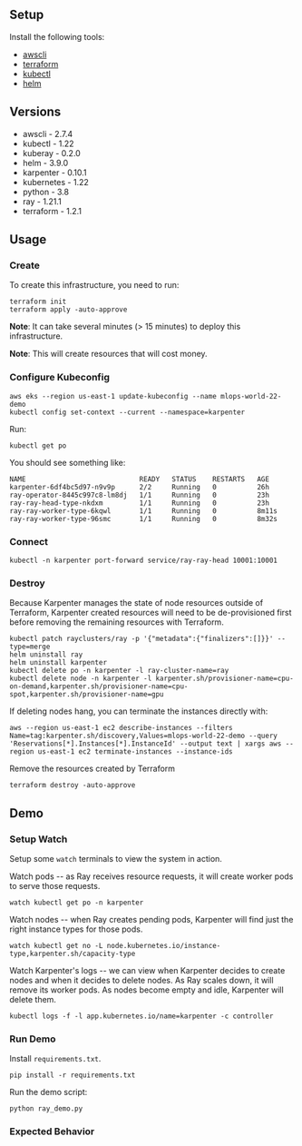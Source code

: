 ## Setup

Install the following tools:

* [awscli](https://docs.aws.amazon.com/cli/latest/userguide/getting-started-install.html)
* [terraform](https://learn.hashicorp.com/tutorials/terraform/install-cli)
* [kubectl](https://kubernetes.io/docs/tasks/tools/)
* [helm](https://helm.sh/docs/intro/install/)

## Versions

* awscli - 2.7.4
* kubectl - 1.22
* kuberay - 0.2.0
* helm - 3.9.0
* karpenter - 0.10.1
* kubernetes - 1.22
* python - 3.8
* ray - 1.21.1
* terraform - 1.2.1

## Usage

### Create

To create this infrastructure, you need to run:
```
terraform init
terraform apply -auto-approve
```

**Note**: It can take several minutes (> 15 minutes) to deploy this infrastructure.

**Note**: This will create resources that will cost money.

### Configure Kubeconfig

```
aws eks --region us-east-1 update-kubeconfig --name mlops-world-22-demo
kubectl config set-context --current --namespace=karpenter
```

Run:

```
kubectl get po
```

You should see something like:
```
NAME                            READY   STATUS    RESTARTS   AGE
karpenter-6df4bc5d97-n9v9p      2/2     Running   0          26h
ray-operator-8445c997c8-lm8dj   1/1     Running   0          23h
ray-ray-head-type-nkdxm         1/1     Running   0          23h
ray-ray-worker-type-6kqwl       1/1     Running   0          8m11s
ray-ray-worker-type-96smc       1/1     Running   0          8m32s
```

### Connect

```
kubectl -n karpenter port-forward service/ray-ray-head 10001:10001
```

### Destroy

Because Karpenter manages the state of node resources outside of Terraform,
Karpenter created resources will need to be de-provisioned first before
removing the remaining resources with Terraform.
```
kubectl patch rayclusters/ray -p '{"metadata":{"finalizers":[]}}' --type=merge
helm uninstall ray
helm uninstall karpenter
kubectl delete po -n karpenter -l ray-cluster-name=ray
kubectl delete node -n karpenter -l karpenter.sh/provisioner-name=cpu-on-demand,karpenter.sh/provisioner-name=cpu-spot,karpenter.sh/provisioner-name=gpu
```
If deleting nodes hang, you can terminate the instances directly with:
```
aws --region us-east-1 ec2 describe-instances --filters Name=tag:karpenter.sh/discovery,Values=mlops-world-22-demo --query 'Reservations[*].Instances[*].InstanceId' --output text | xargs aws --region us-east-1 ec2 terminate-instances --instance-ids
```

Remove the resources created by Terraform
```
terraform destroy -auto-approve
```

## Demo

### Setup Watch

Setup some `watch` terminals to view the system in action.

Watch pods -- as Ray receives resource requests, it will create worker pods to
serve those requests.
```
watch kubectl get po -n karpenter
```

Watch nodes -- when Ray creates pending pods, Karpenter will find just the
right instance types for those pods.
```
watch kubectl get no -L node.kubernetes.io/instance-type,karpenter.sh/capacity-type
```

Watch Karpenter's logs -- we can view when Karpenter decides to create nodes
and when it decides to delete nodes. As Ray scales down, it will remove its
worker pods. As nodes become empty and idle, Karpenter will delete them.
```
kubectl logs -f -l app.kubernetes.io/name=karpenter -c controller
```

### Run Demo

Install `requirements.txt`.
```
pip install -r requirements.txt
```

Run the demo script:
```
python ray_demo.py
```

### Expected Behavior

